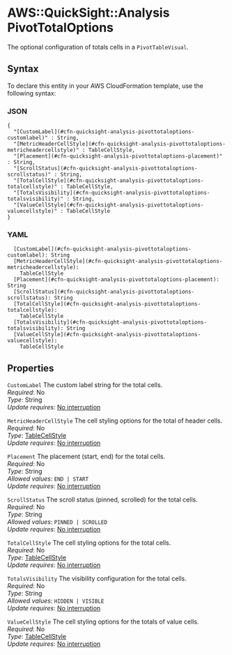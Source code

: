 # AWS::QuickSight::Analysis PivotTotalOptions<a name="aws-properties-quicksight-analysis-pivottotaloptions"></a>

The optional configuration of totals cells in a `PivotTableVisual`\.

## Syntax<a name="aws-properties-quicksight-analysis-pivottotaloptions-syntax"></a>

To declare this entity in your AWS CloudFormation template, use the following syntax:

### JSON<a name="aws-properties-quicksight-analysis-pivottotaloptions-syntax.json"></a>

```
{
  "[CustomLabel](#cfn-quicksight-analysis-pivottotaloptions-customlabel)" : String,
  "[MetricHeaderCellStyle](#cfn-quicksight-analysis-pivottotaloptions-metricheadercellstyle)" : TableCellStyle,
  "[Placement](#cfn-quicksight-analysis-pivottotaloptions-placement)" : String,
  "[ScrollStatus](#cfn-quicksight-analysis-pivottotaloptions-scrollstatus)" : String,
  "[TotalCellStyle](#cfn-quicksight-analysis-pivottotaloptions-totalcellstyle)" : TableCellStyle,
  "[TotalsVisibility](#cfn-quicksight-analysis-pivottotaloptions-totalsvisibility)" : String,
  "[ValueCellStyle](#cfn-quicksight-analysis-pivottotaloptions-valuecellstyle)" : TableCellStyle
}
```

### YAML<a name="aws-properties-quicksight-analysis-pivottotaloptions-syntax.yaml"></a>

```
  [CustomLabel](#cfn-quicksight-analysis-pivottotaloptions-customlabel): String
  [MetricHeaderCellStyle](#cfn-quicksight-analysis-pivottotaloptions-metricheadercellstyle):
    TableCellStyle
  [Placement](#cfn-quicksight-analysis-pivottotaloptions-placement): String
  [ScrollStatus](#cfn-quicksight-analysis-pivottotaloptions-scrollstatus): String
  [TotalCellStyle](#cfn-quicksight-analysis-pivottotaloptions-totalcellstyle):
    TableCellStyle
  [TotalsVisibility](#cfn-quicksight-analysis-pivottotaloptions-totalsvisibility): String
  [ValueCellStyle](#cfn-quicksight-analysis-pivottotaloptions-valuecellstyle):
    TableCellStyle
```

## Properties<a name="aws-properties-quicksight-analysis-pivottotaloptions-properties"></a>

`CustomLabel` <a name="cfn-quicksight-analysis-pivottotaloptions-customlabel"></a>
The custom label string for the total cells\.  
_Required_: No  
_Type_: String  
_Update requires_: [No interruption](https://docs.aws.amazon.com/AWSCloudFormation/latest/UserGuide/using-cfn-updating-stacks-update-behaviors.html#update-no-interrupt)

`MetricHeaderCellStyle` <a name="cfn-quicksight-analysis-pivottotaloptions-metricheadercellstyle"></a>
The cell styling options for the total of header cells\.  
_Required_: No  
_Type_: [TableCellStyle](aws-properties-quicksight-analysis-tablecellstyle.md)  
_Update requires_: [No interruption](https://docs.aws.amazon.com/AWSCloudFormation/latest/UserGuide/using-cfn-updating-stacks-update-behaviors.html#update-no-interrupt)

`Placement` <a name="cfn-quicksight-analysis-pivottotaloptions-placement"></a>
The placement \(start, end\) for the total cells\.  
_Required_: No  
_Type_: String  
_Allowed values_: `END | START`  
_Update requires_: [No interruption](https://docs.aws.amazon.com/AWSCloudFormation/latest/UserGuide/using-cfn-updating-stacks-update-behaviors.html#update-no-interrupt)

`ScrollStatus` <a name="cfn-quicksight-analysis-pivottotaloptions-scrollstatus"></a>
The scroll status \(pinned, scrolled\) for the total cells\.  
_Required_: No  
_Type_: String  
_Allowed values_: `PINNED | SCROLLED`  
_Update requires_: [No interruption](https://docs.aws.amazon.com/AWSCloudFormation/latest/UserGuide/using-cfn-updating-stacks-update-behaviors.html#update-no-interrupt)

`TotalCellStyle` <a name="cfn-quicksight-analysis-pivottotaloptions-totalcellstyle"></a>
The cell styling options for the total cells\.  
_Required_: No  
_Type_: [TableCellStyle](aws-properties-quicksight-analysis-tablecellstyle.md)  
_Update requires_: [No interruption](https://docs.aws.amazon.com/AWSCloudFormation/latest/UserGuide/using-cfn-updating-stacks-update-behaviors.html#update-no-interrupt)

`TotalsVisibility` <a name="cfn-quicksight-analysis-pivottotaloptions-totalsvisibility"></a>
The visibility configuration for the total cells\.  
_Required_: No  
_Type_: String  
_Allowed values_: `HIDDEN | VISIBLE`  
_Update requires_: [No interruption](https://docs.aws.amazon.com/AWSCloudFormation/latest/UserGuide/using-cfn-updating-stacks-update-behaviors.html#update-no-interrupt)

`ValueCellStyle` <a name="cfn-quicksight-analysis-pivottotaloptions-valuecellstyle"></a>
The cell styling options for the totals of value cells\.  
_Required_: No  
_Type_: [TableCellStyle](aws-properties-quicksight-analysis-tablecellstyle.md)  
_Update requires_: [No interruption](https://docs.aws.amazon.com/AWSCloudFormation/latest/UserGuide/using-cfn-updating-stacks-update-behaviors.html#update-no-interrupt)
